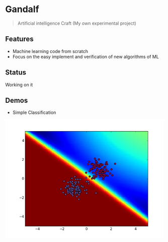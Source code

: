 # Gandalf
> Artificial intelligence Craft (My own experimental project)

## Features
+ Machine learning code from scratch
+ Focus on the easy implement and verification of new algorithms of ML

## Status
Working on it

## Demos
+ Simple Classification

![](./examples/simple_classification.jpeg)
